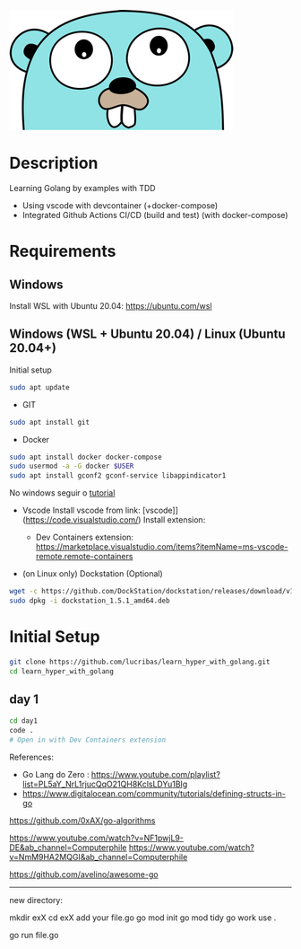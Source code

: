 
![Gopher](assets/images/gopher.png)

# Description

Learning Golang by examples with TDD
- Using vscode with devcontainer (+docker-compose)
- Integrated Github Actions CI/CD (build and test) (with docker-compose)


# Requirements

## Windows

Install WSL with Ubuntu 20.04:
https://ubuntu.com/wsl

## Windows (WSL + Ubuntu 20.04) / Linux (Ubuntu 20.04+)

Initial setup
```bash
sudo apt update
```


- GIT
```bash
sudo apt install git
```
- Docker
```bash
sudo apt install docker docker-compose
sudo usermod -a -G docker $USER
sudo apt install gconf2 gconf-service libappindicator1
```

No windows seguir o [tutorial](https://medium.com/codigorefinado/docker-no-linux-dentro-do-windows-10-com-wsl-2-f52b91931267)


- Vscode
  Install vscode from link: [vscode]](https://code.visualstudio.com/)
  Install extension:
    + Dev Containers extension: https://marketplace.visualstudio.com/items?itemName=ms-vscode-remote.remote-containers

- (on Linux only) Dockstation (Optional)
```bash
wget -c https://github.com/DockStation/dockstation/releases/download/v1.5.1/dockstation_1.5.1_amd64.deb
sudo dpkg -i dockstation_1.5.1_amd64.deb
```


# Initial Setup

```bash
git clone https://github.com/lucribas/learn_hyper_with_golang.git
cd learn_hyper_with_golang
```

## day 1

```bash
cd day1
code .
# Open in with Dev Containers extension
```


References:
- Go Lang do Zero : https://www.youtube.com/playlist?list=PL5aY_NrL1rjucQqO21QH8KclsLDYu1BIg
- https://www.digitalocean.com/community/tutorials/defining-structs-in-go

https://github.com/0xAX/go-algorithms

https://www.youtube.com/watch?v=NF1pwjL9-DE&ab_channel=Computerphile
https://www.youtube.com/watch?v=NmM9HA2MQGI&ab_channel=Computerphile

https://github.com/avelino/awesome-go




-----
new directory:

mkdir exX
cd exX
add your file.go
go mod init
go mod tidy
go work use .

go run file.go